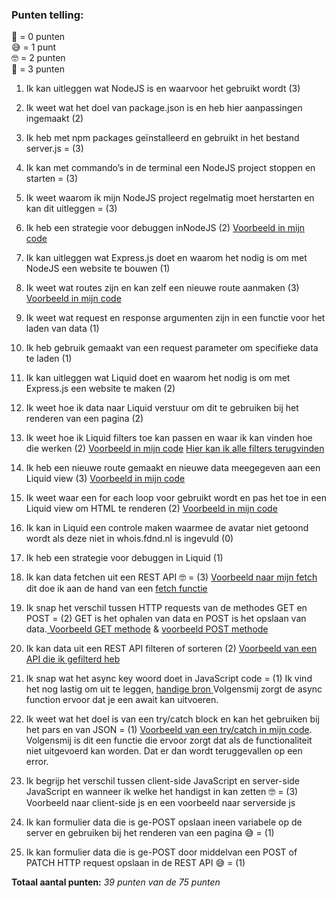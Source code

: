 ### Punten telling:
🫣 = 0 punten
<br>
😅 = 1 punt
<br>
🤓 = 2 punten
<br>
🍗 = 3 punten

1. Ik kan uitleggen wat NodeJS is en waarvoor het gebruikt wordt (3)
2. Ik weet wat het doel van package.json is en heb hier aanpassingen ingemaakt (2)
3. Ik heb met npm packages geïnstalleerd en gebruikt in het bestand server.js = (3)
4. Ik kan met commando’s in de terminal een NodeJS project stoppen en starten = (3)
5. Ik weet waarom ik mijn NodeJS project regelmatig moet herstarten en kan dit uitleggen = (3)
6. Ik heb een strategie voor debuggen inNodeJS (2) [Voorbeeld in mijn code](https://github.com/ambersr/the-web-is-for-everyone-interactive-functionality/blob/35d801f227802607c2c3f9a39f824b956d1ad9bd/server.js#L233)
7. Ik kan uitleggen wat Express.js doet en waarom het nodig is om met NodeJS een website te bouwen (1)
8. Ik weet wat routes zijn en kan zelf een nieuwe route aanmaken (3) [Voorbeeld in mijn code](https://github.com/ambersr/the-web-is-for-everyone-interactive-functionality/blob/35d801f227802607c2c3f9a39f824b956d1ad9bd/server.js#L42-L59)
9. Ik weet wat request en response argumenten zijn in een functie voor het laden van data (1)
10. Ik heb gebruik gemaakt van een request parameter om specifieke data te laden (1) 
 
11. Ik kan uitleggen wat Liquid doet en waarom het nodig is om met Express.js een website te maken (2)
12. Ik weet hoe ik data naar Liquid verstuur om dit te gebruiken bij het renderen van een pagina (2)
13. Ik weet hoe ik Liquid filters toe kan passen en waar ik kan vinden hoe die werken (2) [Voorbeeld in mijn code](https://github.com/ambersr/the-web-is-for-everyone-interactive-functionality/blob/35d801f227802607c2c3f9a39f824b956d1ad9bd/views/partials/webinar-card.liquid#L34) [Hier kan ik alle filters terugvinden](https://shopify.dev/docs/api/liquid/filters)
14. Ik heb een nieuwe route gemaakt en nieuwe data meegegeven aan een Liquid view (3) [Voorbeeld in mijn code](https://github.com/ambersr/the-web-is-for-everyone-interactive-functionality/blob/35d801f227802607c2c3f9a39f824b956d1ad9bd/server.js#L100-L120)
15. Ik weet waar een for each loop voor gebruikt wordt en pas het toe in een Liquid view om HTML te renderen (2) [Voorbeeld in mijn code](https://github.com/ambersr/the-web-is-for-everyone-interactive-functionality/blob/35d801f227802607c2c3f9a39f824b956d1ad9bd/views/partials/webinar-card.liquid#L2)
16. Ik kan in Liquid een controle maken waarmee de avatar niet getoond wordt als deze niet in whois.fdnd.nl is ingevuld (0)
17. Ik heb een strategie voor debuggen in Liquid (1) 
 
18. Ik kan data fetchen uit een REST API 🤓 = (3) [Voorbeeld naar mijn fetch](https://github.com/ambersr/the-web-is-for-everyone-interactive-functionality/blob/35d801f227802607c2c3f9a39f824b956d1ad9bd/server.js#L45) dit doe ik aan de hand van een [fetch functie](https://github.com/ambersr/the-web-is-for-everyone-interactive-functionality/blob/35d801f227802607c2c3f9a39f824b956d1ad9bd/server.js#L26-L31)
19. Ik snap het verschil tussen HTTP requests van de methodes GET en POST = (2) GET is het ophalen van data en POST is het opslaan van data.[ Voorbeeld GET methode](https://github.com/ambersr/the-web-is-for-everyone-interactive-functionality/blob/35d801f227802607c2c3f9a39f824b956d1ad9bd/server.js#L100-L120) & [voorbeeld POST methode](https://github.com/ambersr/the-web-is-for-everyone-interactive-functionality/blob/35d801f227802607c2c3f9a39f824b956d1ad9bd/server.js#L122-L165)
20. Ik kan data uit een REST API filteren of sorteren (2) [Voorbeeld van een API die ik gefilterd heb](https://github.com/ambersr/the-web-is-for-everyone-interactive-functionality/blob/35d801f227802607c2c3f9a39f824b956d1ad9bd/server.js#L40)
21. Ik snap wat het async key woord doet in JavaScript code = (1) Ik vind het nog lastig om uit te leggen, [handige bron ](https://developer.mozilla.org/en-US/docs/Web/JavaScript/Reference/Statements/async_function) Volgensmij zorgt de async function ervoor dat je een await kan uitvoeren.
22. Ik weet wat het doel is van een try/catch block en kan het gebruiken bij het pars en van JSON = (1) [Voorbeeld van een try/catch in mijn code](https://github.com/ambersr/the-web-is-for-everyone-interactive-functionality/blob/35d801f227802607c2c3f9a39f824b956d1ad9bd/server.js#L128-L164). Volgensmij is dit een functie die ervoor zorgt dat als de functionaliteit niet uitgevoerd kan worden. Dat er dan wordt teruggevallen op een error.
 
23. Ik begrijp het verschil tussen client-side JavaScript en server-side JavaScript en wanneer ik welke het handigst in kan zetten 🤓 = (3) Voorbeeld naar client-side js en een voorbeeld naar serverside js
24. Ik kan formulier data die is ge-POST opslaan ineen variabele op de server en gebruiken bij het renderen van een pagina 😅 = (1)
25. Ik kan formulier data die is ge-POST door middelvan een POST of PATCH HTTP request opslaan in de REST API 😅 = (1)

**Totaal aantal punten:** _39 punten van de 75 punten_